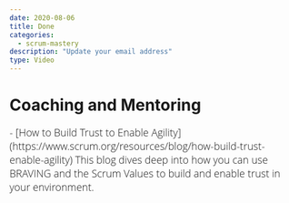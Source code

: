 ```yaml
---
date: 2020-08-06
title: Done
categories:
  - scrum-mastery
description: "Update your email address"
type: Video
---
```

# Coaching and Mentoring

<span style="color:#00000; font-family: 'open sans'; font-size: 1em; font-size: 18px; font-weight: 200; hyphens: none;">
- [How to Build Trust to Enable Agility](https://www.scrum.org/resources/blog/how-build-trust-enable-agility)

<span style="color:#00000; font-family: 'open sans'; font-size: 1em; font-size: 18px; font-weight: 200; hyphens: none;">
This blog dives deep into how you can use BRAVING and the Scrum Values to build and enable trust in your environment.
